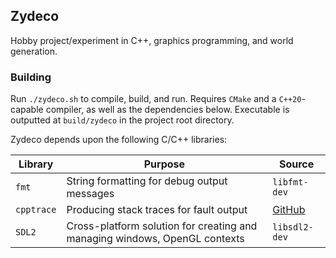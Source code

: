 ## Zydeco

Hobby project/experiment in C++, graphics programming, and world generation.

### Building

Run `./zydeco.sh` to compile, build, and run. Requires `CMake` and a `C++20`-capable compiler, as well as the dependencies below. Executable is outputted at `build/zydeco` in the project root directory.

Zydeco depends upon the following C/C++ libraries:

| Library | Purpose | Source |
| ------- | ------- | ------ |
| `fmt` | String formatting for debug output messages | `libfmt-dev` |
| `cpptrace` | Producing stack traces for fault output | [GitHub](https://github.com/jeremy-rifkin/cpptrace) |
| `SDL2` | Cross-platform solution for creating and managing windows, OpenGL contexts | `libsdl2-dev` |

